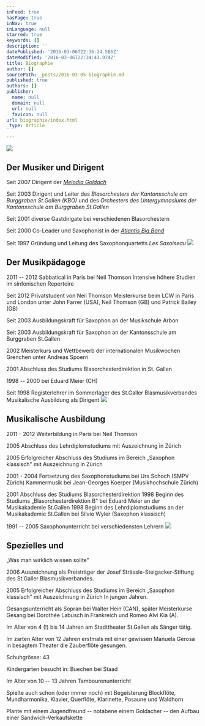 ```yaml
---
inFeed: true
hasPage: true
inNav: true
inLanguage: null
starred: true
keywords: []
description: ''
datePublished: '2016-03-06T22:36:24.586Z'
dateModified: '2016-03-06T22:34:43.974Z'
title: Biographie
author: []
sourcePath: _posts/2016-03-05-biographie.md
published: true
authors: []
publisher:
  name: null
  domain: null
  url: null
  favicon: null
url: biographie/index.html
_type: Article

---
```

![](https://s3-us-west-2.amazonaws.com/the-grid-img/p/ccce0c46afebfa561fbb4ad9f77da1fb1e079aac.jpg)

## Der Musiker und Dirigent

Seit 2007 Dirigent der [_Melodia Goldach_][0]

Seit 2003 Dirigent und Leiter des _Blasorchesters der Kantonsschule am Burggraben St.Gallen (KBO)_ und des _Orchesters des Untergymnasiums  der Kantonsschule am Burggraben St.Gallen_

Seit 2001 diverse Gastdirigate bei verschiedenen Blasorchestern 

Seit 2000 Co-Leader und Saxophonist in der _[Atlantis Big Band][1]_

Seit 1997 Gründung und Leitung des Saxophonquartetts _Les Saxoiseau_
![](https://s3-us-west-2.amazonaws.com/the-grid-img/p/ba0b928731bb80fe52108026ffd1d71d604780a3.jpg)

## Der Musikpädagoge

2011 -- 2012 Sabbatical in Paris bei Neil Thomson
Intensive höhere Studien im sinfonischen Repertoire 

Seit 2012 Privatstudent von Neil Thomson
Meisterkurse beim LCW in Paris und London unter John Farrer (USA), Neil Thomson (GB) und Patrick Bailey (GB) 

Seit 2003 Ausbildungskraft für Saxophon an der Musikschule Arbon 

Seit 2003 Ausbildungskraft für Saxophon an der Kantonsschule am Burggraben St.Gallen 

2002 Meisterkurs und Wettbewerb der internationalen Musikwochen Grenchen unter Andreas Spoerri 

2001 Abschluss des Studiums Blasorchesterdirektion in St. Gallen 

1998 -- 2000 bei Eduard Meier (CH) 

Seit 1998 Registerlehrer im Sommerlager des St.Galler Blasmusikverbandes Musikalische Ausbildung als Dirigent
![](https://the-grid-user-content.s3-us-west-2.amazonaws.com/72ad7368-ee84-47df-9ce6-1d9eb7567bec.jpg)

## Musikalische Ausbildung

2011 - 2012 Weiterbildung in Paris bei Neil Thomson 

2005 Abschluss des Lehrdiplomstudiums mit Auszeichnung in Zürich 

2005 Erfolgreicher Abschluss des Studiums im Bereich „Saxophon klassisch" mit Auszeichnung in Zürich 

2001 - 2004 Fortsetzung des Saxophonstudiums bei Urs Schoch (SMPV Zürich)
Kammermusik bei Jean-Georges Koerper (Musikhochschule Zürich) 

2001 Abschluss des Studiums Blasorchesterdirektion
1998 Beginn des Studiums „Blasorchesterdirektion B" bei Eduard Meier an der Musikakademie St.Gallen
1998 Beginn des Lehrdiplomstudiums an der Musikakademie St.Gallen bei Silvio Wyler (Saxophon klassisch) 

1991 -- 2005 Saxophonunterricht bei verschiedensten Lehrern
![](https://the-grid-user-content.s3-us-west-2.amazonaws.com/5025929f-12be-4552-821a-a6a00acbf618.jpg)

## Spezielles und  
„Was man wirklich wissen sollte"

2006 Auszeichnung als Preisträger der Josef Strässle-Steigacker-Stiftung des St.Galler Blasmusikverbandes.

2005 Erfolgreicher Abschluss des Studiums im Bereich „Saxophon klassisch" mit Auszeichnung in Zürich
In jungen Jahren.

Gesangsunterricht als Sopran bei Walter Hein (CAN), später Meisterkurse Gesang bei Dorothée Labusch in Frankreich und Romeo Alvi Kia (A).

Im Alter von 4 (!) bis 14 Jahren am Stadttheater St.Gallen als Sänger tätig.

Im zarten Alter von 12 Jahren erstmals mit einer gewissen Manuela Gerosa in besagtem Theater die Zauberflöte gesungen. 

Schuhgrösse: 43 

Kindergarten besucht in: Buechen bei Staad 

Im Alter von 10 -- 13 Jahren Tambourenunterricht 

Spielte auch schon (oder immer noch) mit Begeisterung Blockflöte, Mundharmonika, Klavier, Querflöte, Klarinette, Posaune und Waldhorn 

Plante mit einem Jugendfreund -- notabene einem Goldacher -- den Aufbau einer Sandwich-Verkaufskette

[0]: http://www.melodia.ch/
[1]: http://www.atlantisbigband.ch/